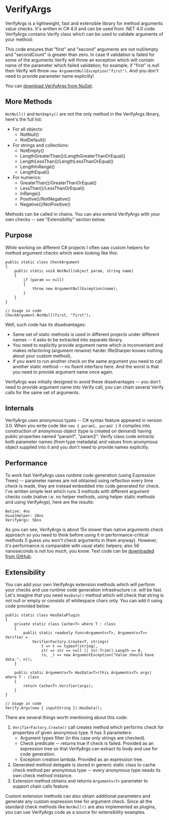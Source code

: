 VerifyArgs
==========

VerifyArgs is a lightweight, fast and extensible library for method arguments value checks. It's written in C# 4.0 and can be used from .NET 4.0 code. VerifyArgs contains Verify class which can be used to validate arguments of your method:

<script src="https://gist.github.com/1536459.js?file=VerifyArgsExample.cs"></script>

This code ensures that "first" and "second" arguments are not null/empty and "secondCount" is greater than zero. In case if validation is failed for some of the arguments Verify will throw an exception which will contain name of the parameter which failed validation; for example, if "first" is null then Verify will throw `new ArgumentNullException("first")`. And you don't need to provide parameter name explicitly!

You can [download VerifyArgs from NuGet](http://nuget.org/packages/VerifyArgs).

More Methods
------------

`NotNull()` and `NotEmpty()` are not the only method in the VerifyArgs library, here's the full list:

* For all objects:
  * NotNull()
  * NotDefault()
* For strings and collections:
  * NotEmpty()
  * LengthGreaterThan()/LengthGreaterThanOrEqual()
  * LengthLessThan()/LengthLessThanOrEqual()
  * LengthInRange()
  * LengthEqual()
* For numerics:
  * GreaterThan()/GreaterThanOrEqual()
  * LessThan()/LessThanOrEqual()
  * InRange()
  * Positive()/NotNegative()
  * Negative()/NotPositive()

Methods can be called in chains. You can also extend VerifyArgs with your own checks -- see "Extensibility" section below.

Purpose
-------

While working on different C# projects I often saw custom helpers for method argument checks which were looking like this:

    public static class CheckArgument
    {
        public static void NotNull(object param, string name)
        {
            if (param == null)
            {
                throw new ArgumentNullException(name);
            }
        }
    }

    // Usage in code
    CheckArgument.NotNull(first, "first");

Well, such code has its disadvantages:

* Same set of static methods is used in different projects under different names -- it asks to be extracted into separate library.
* You need to explicitly provide argument name which is inconvenient and makes refactoring (argument rename) harder (ReSharper knows nothing about your custom method).
* If you want to run another check on the same argument you need to call another static method -- no fluent interface here. And the worst is that you need to provide argument name once again.

VerifyArgs was initially designed to avoid these disadvantages -- you don't need to provide argument name into Verify call, you can chain several Verify calls for the same set of arguments.

Internals
---------

VerifyArgs uses anonymous types -- C# syntax feature appeared in version 3.0. When you write code like `new { param1, param2 }` it compiles into construction of anonymous object (type is created on demand) having public properties named "param1", "param2". Verify class code extracts both parameter names (from type metadata) and values from anonymous object supplied into it and you don't need to provide names explicitly.

Performance
-----------

To work fast VerifyArgs uses runtime code generation (using Expression Trees) -- parameter names are not obtained using reflection every time check is made, they are instead embedded into code generated for check. I've written simple test which runs 3 methods with different argument checks code (native i.e. no helper methods, using helper static methods and using VerifyArgs), here are the results:

    Native: 4ns
    UsualHelper: 28ns
    VerifyArgs: 56ns

As you can see, VerifyArgs is about 15x slower than native arguments check approach so you need to think before using it in performance-critical methods (I guess you won't check arguments in them anyway). However, it's performance is comparable with usual static helpers; also 56 nanoseconds is not too much, you know. Test code can be [downloaded from GitHub](https://github.com/devoyster/Oyster.Examples/tree/master/Oyster.Examples.VerifyArgs).

Extensibility
-------------

You can add your own VerifyArgs extension methods which will perform your checks and use runtime code generation infrastructure i.e. will be fast. Let's imagine that you need `HasData()` method which will check that string is not null or empty or consists of whitespace chars only. You can add it using code provided below:

    public static class HasDataPlugin
    {
        private static class Cache<T> where T : class
        {
            public static readonly Func<Arguments<T>, Arguments<T>> Verifier =
                VerifierFactory.Create<T, string>(
                    t => t == typeof(string),
                    str => str == null || str.Trim().Length == 0,
                    (n, _) => new ArgumentException("Value should have data.", n));
        }

        public static Arguments<T> HasData<T>(this Arguments<T> args) where T : class
        {
            return Cache<T>.Verifier(args);
        }
    }

    // Usage in code
    Verify.Args(new { inputString }).HasData();

There are several things worth mentioning about this code:

1. `VerifierFactory.Create()` call creates method which performs check for properties of given anonymous type. It has 3 parameters:
   * Argument types filter (in this case only strings are checked).
   * Check predicate -- returns true if check is failed. Provided as an expression tree so that VerifyArgs can extract its body and use for code generation.
   * Exception creation lambda. Provided as an expression tree.
2. Generated method delegate is stored in generic static class to cache check method per anonymous type -- every anonymous type needs its own check method instance.
3. Extension method obtains and returns `Arguments<T>` parameter to support chain calls feature.

Custom extension methods can also obtain additional parameters and generate any custom expression tree for argument check. Since all the standard check methods like `NotNull()` are also implemented as plugins, you can use VerifyArgs code as a source for extensibility examples.